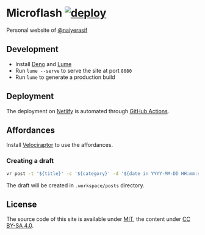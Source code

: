 # Microflash [![deploy](https://github.com/Microflash/site/actions/workflows/deploy.yml/badge.svg)](https://github.com/Microflash/site/actions/workflows/deploy.yml)

Personal website of [@naiyerasif](https://github.com/naiyerasif)

## Development

- Install [Deno](https://deno.land/) and [Lume](https://lume.land/)
- Run `lume --serve` to serve the site at port `8080`
- Run `lume` to generate a production build

## Deployment

The deployment on [Netlify](https://www.netlify.com/) is automated through [GitHub Actions](./.github/workflows/deploy.yml).

## Affordances

Install [Velociraptor](https://velociraptor.run) to use the affordances.

### Creating a draft

```sh
vr post -t '${title}' -c '${category}' -d '${date in YYYY-MM-DD HH:mm:ss format}' -h '${comma separated tags}'
```

The draft will be created in `.workspace/posts` directory.

## License

The source code of this site is available under [MIT](./LICENSE.md), the content under [CC BY-SA 4.0](https://creativecommons.org/licenses/by-sa/4.0/).
